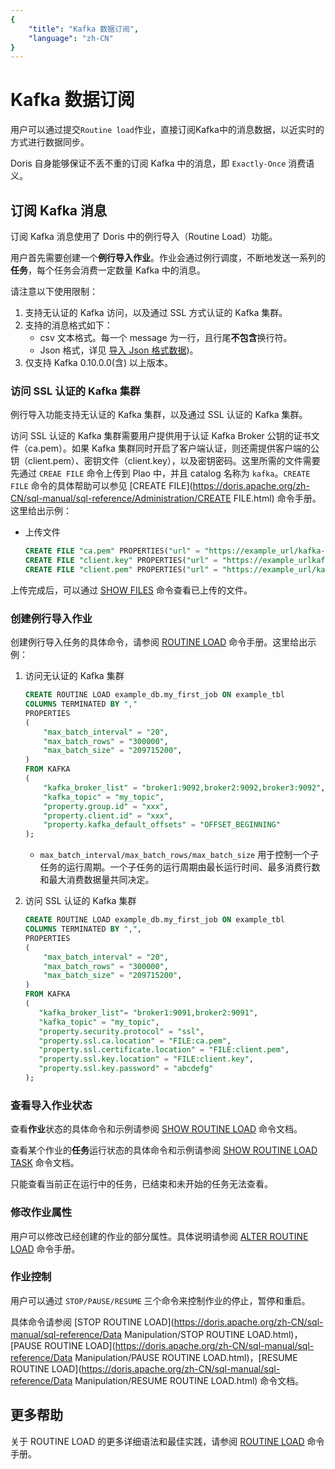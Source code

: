 ```yaml
---
{
    "title": "Kafka 数据订阅",
    "language": "zh-CN"
}
---
```


<!-- 
Licensed to the Apache Software Foundation (ASF) under one
or more contributor license agreements.  See the NOTICE file
distributed with this work for additional information
regarding copyright ownership.  The ASF licenses this file
to you under the Apache License, Version 2.0 (the
"License"); you may not use this file except in compliance
with the License.  You may obtain a copy of the License at

  http://www.apache.org/licenses/LICENSE-2.0

Unless required by applicable law or agreed to in writing,
software distributed under the License is distributed on an
"AS IS" BASIS, WITHOUT WARRANTIES OR CONDITIONS OF ANY
KIND, either express or implied.  See the License for the
specific language governing permissions and limitations
under the License.
-->

# Kafka 数据订阅

用户可以通过提交`Routine load`作业，直接订阅Kafka中的消息数据，以近实时的方式进行数据同步。

Doris 自身能够保证不丢不重的订阅 Kafka 中的消息，即 `Exactly-Once` 消费语义。

## 订阅 Kafka 消息

订阅 Kafka 消息使用了 Doris 中的例行导入（Routine Load）功能。

用户首先需要创建一个**例行导入作业**。作业会通过例行调度，不断地发送一系列的**任务**，每个任务会消费一定数量 Kafka 中的消息。

请注意以下使用限制：

1. 支持无认证的 Kafka 访问，以及通过 SSL 方式认证的 Kafka 集群。
2. 支持的消息格式如下：
   - csv 文本格式。每一个 message 为一行，且行尾**不包含**换行符。
   - Json 格式，详见 [导入 Json 格式数据](https://doris.apache.org/zh-CN/data-operate/import/import-way/load-json-format.html))。
3. 仅支持 Kafka 0.10.0.0(含) 以上版本。

### 访问 SSL 认证的 Kafka 集群

例行导入功能支持无认证的 Kafka 集群，以及通过 SSL 认证的 Kafka 集群。

访问 SSL 认证的 Kafka 集群需要用户提供用于认证 Kafka Broker 公钥的证书文件（ca.pem）。如果 Kafka 集群同时开启了客户端认证，则还需提供客户端的公钥（client.pem）、密钥文件（client.key），以及密钥密码。这里所需的文件需要先通过 `CREAE FILE` 命令上传到 Plao 中，并且 catalog 名称为 `kafka`。`CREATE FILE` 命令的具体帮助可以参见 [CREATE FILE](https://doris.apache.org/zh-CN/sql-manual/sql-reference/Administration/CREATE FILE.html) 命令手册。这里给出示例：

- 上传文件

  ```sql
  CREATE FILE "ca.pem" PROPERTIES("url" = "https://example_url/kafka-key/ca.pem", "catalog" = "kafka");
  CREATE FILE "client.key" PROPERTIES("url" = "https://example_urlkafka-key/client.key", "catalog" = "kafka");
  CREATE FILE "client.pem" PROPERTIES("url" = "https://example_url/kafka-key/client.pem", "catalog" = "kafka");
  ```

上传完成后，可以通过 [SHOW FILES](https://doris.apache.org/zh-CN/sql-manual/sql-reference/Administration/SHOW%20FILE.html) 命令查看已上传的文件。

### 创建例行导入作业

创建例行导入任务的具体命令，请参阅 [ROUTINE LOAD](https://doris.apache.org/zh-CN/sql-manual/sql-reference/Data%20Manipulation/SHOW%20CREATE%20ROUTINE%20LOAD.html#description) 命令手册。这里给出示例：

1. 访问无认证的 Kafka 集群

   ```sql
   CREATE ROUTINE LOAD example_db.my_first_job ON example_tbl
   COLUMNS TERMINATED BY ","
   PROPERTIES
   (
       "max_batch_interval" = "20",
       "max_batch_rows" = "300000",
       "max_batch_size" = "209715200",
   )
   FROM KAFKA
   (
       "kafka_broker_list" = "broker1:9092,broker2:9092,broker3:9092",
       "kafka_topic" = "my_topic",
       "property.group.id" = "xxx",
       "property.client.id" = "xxx",
       "property.kafka_default_offsets" = "OFFSET_BEGINNING"
   );
   ```

   - `max_batch_interval/max_batch_rows/max_batch_size` 用于控制一个子任务的运行周期。一个子任务的运行周期由最长运行时间、最多消费行数和最大消费数据量共同决定。

2. 访问 SSL 认证的 Kafka 集群

   ```sql
   CREATE ROUTINE LOAD example_db.my_first_job ON example_tbl
   COLUMNS TERMINATED BY ",",
   PROPERTIES
   (
       "max_batch_interval" = "20",
       "max_batch_rows" = "300000",
       "max_batch_size" = "209715200",
   )
   FROM KAFKA
   (
      "kafka_broker_list"= "broker1:9091,broker2:9091",
      "kafka_topic" = "my_topic",
      "property.security.protocol" = "ssl",
      "property.ssl.ca.location" = "FILE:ca.pem",
      "property.ssl.certificate.location" = "FILE:client.pem",
      "property.ssl.key.location" = "FILE:client.key",
      "property.ssl.key.password" = "abcdefg"
   );
   ```

### 查看导入作业状态

查看**作业**状态的具体命令和示例请参阅 [SHOW ROUTINE LOAD](https://doris.apache.org/zh-CN/sql-manual/sql-reference/Data%20Manipulation/SHOW%20ROUTINE%20LOAD.html#description) 命令文档。

查看某个作业的**任务**运行状态的具体命令和示例请参阅 [SHOW ROUTINE LOAD TASK](https://doris.apache.org/zh-CN/sql-manual/sql-reference/Data%20Manipulation/SHOW%20ROUTINE%20LOAD%20TASK.html) 命令文档。

只能查看当前正在运行中的任务，已结束和未开始的任务无法查看。

### 修改作业属性

用户可以修改已经创建的作业的部分属性。具体说明请参阅 [ALTER ROUTINE LOAD](https://doris.apache.org/zh-CN/sql-manual/sql-reference/Data%20Manipulation/alter-routine-load.html#description) 命令手册。

### 作业控制

用户可以通过 `STOP/PAUSE/RESUME` 三个命令来控制作业的停止，暂停和重启。

具体命令请参阅 [STOP ROUTINE LOAD](https://doris.apache.org/zh-CN/sql-manual/sql-reference/Data Manipulation/STOP ROUTINE LOAD.html)，[PAUSE ROUTINE LOAD](https://doris.apache.org/zh-CN/sql-manual/sql-reference/Data Manipulation/PAUSE ROUTINE LOAD.html)，[RESUME ROUTINE LOAD](https://doris.apache.org/zh-CN/sql-manual/sql-reference/Data Manipulation/RESUME ROUTINE LOAD.html) 命令文档。

## 更多帮助

关于 ROUTINE LOAD 的更多详细语法和最佳实践，请参阅 [ROUTINE LOAD](https://doris.apache.org/zh-CN/sql-manual/sql-reference/Data%20Manipulation/SHOW%20CREATE%20ROUTINE%20LOAD.html#description) 命令手册。